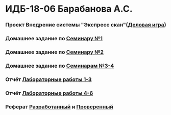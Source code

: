 # ИДБ-18-06 Барабанова А.С.

### Проект Внедрение системы "Экспресс скан"(**[Деловая игра](https://github.com/Amina108/Amina108.github.io/wiki)**)
### Домашнее задание по **[Семинару №1](https://github.com/stankin/design-part-1/wiki/sem1)**
### Домашнее задание по **[Семинару №2](https://github.com/stankin/design-part-1/wiki/sem2)**
### Домашнее задание по **[Семинарам №3-4](https://github.com/fireru277/fireru277.github.io/wiki)**
### Отчёт [Лабораторные работы 1-3](https://github.com/anrabana/anrabana.github.io/wiki/Отчет-Лабораторная-работа-1-3)
### Отчёт [Лабораторные работы 4-6](https://github.com/fireru277/fireru277.github.io/wiki/%D0%9E%D1%82%D1%87%D0%B5%D1%82-%D0%BF%D0%BE-%D0%BB%D0%B0%D0%B1%D0%BE%D1%80%D0%B0%D1%82%D0%BE%D1%80%D0%BD%D1%8B%D0%BC-%D1%80%D0%B0%D0%B1%D0%BE%D1%82%D0%B0%D0%BC-4-6)
### Реферат **[Разработанный](https://github.com/stankin/design-part-1/wiki/exam13-2)** и **[Проверенный](https://docs.google.com/document/d/12CKysh0yeBecLJZzle6L9CCaPqU--X3p8EjXdJ5BRzY/edit)**
